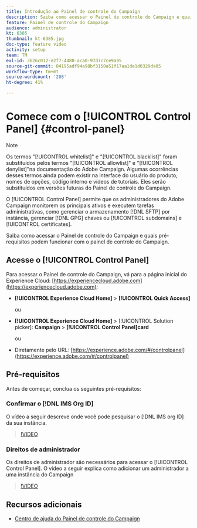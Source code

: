 ```yaml
---
title: Introdução ao Painel de controle do Campaign
description: Saiba como acessar o Painel de controle do Campaign e quais pré-requisitos podem funcionar com o painel de controle do Campaign.
feature: Painel de controle do Campaign
audience: administrator
kt: 6385
thumbnail: kt-6385.jpg
doc-type: feature video
activity: setup
team: TM
exl-id: 3626c012-e2f7-4480-aca0-97d7c7ce9a95
source-git-commit: 84195adf94a98bf3150a51f17aa1de1d0329da05
workflow-type: tm+mt
source-wordcount: '208'
ht-degree: 41%

---
```


# Comece com o [!UICONTROL Control Panel] {#control-panel}

>[!NOTE]
>
>Os termos &quot;[!UICONTROL whitelist]&quot; e &quot;[!UICONTROL blacklist]&quot; foram substituídos pelos termos &quot;[!UICONTROL allowlist]&quot; e &quot;[!UICONTROL denylist]&quot;na documentação do Adobe Campaign. Algumas ocorrências desses termos ainda podem existir na interface do usuário do produto, nomes de opções, código interno e vídeos de tutoriais. Eles serão substituídos em versões futuras do Painel de controle do Campaign.

O [!UICONTROL Control Panel] permite que os administradores do Adobe Campaign monitorem os principais ativos e executem tarefas administrativas, como gerenciar o armazenamento [!DNL SFTP] por instância, gerenciar [!DNL GPG] chaves ou [!UICONTROL subdomains] e [!UICONTROL certificates].

Saiba como acessar o Painel de controle do Campaign e quais pré-requisitos podem funcionar com o painel de controle do Campaign.

## Acesse o [!UICONTROL Control Panel]

Para acessar o Painel de controle do Campaign, vá para a página inicial do Experience Cloud: [https://experiencecloud.adobe.com](https://experiencecloud.adobe.com):

* **[!UICONTROL Experience Cloud Home]** > **[!UICONTROL Quick Access]**

   ou
* **[!UICONTROL Experience Cloud Home]**  > [!UICONTROL Solution picker]: **Campaign** > **[!UICONTROL Control Panel]card**

   ou

* Diretamente pelo URL: [https://experience.adobe.com/#/controlpanel](https://experience.adobe.com/#/controlpanel)

## Pré-requisitos

Antes de começar, conclua os seguintes pré-requisitos:

### Confirmar o [!DNL IMS Org ID]

O vídeo a seguir descreve onde você pode pesquisar o [!DNL IMS org ID] da sua instância.

>[!VIDEO](https://video.tv.adobe.com/v/27183?quality=12)

### Direitos de administrador

Os direitos de administrador são necessários para acessar o [!UICONTROL Control Panel].
O vídeo a seguir explica como adicionar um administrador a uma instância do Campaign

>[!VIDEO](https://video.tv.adobe.com/v/27147?quality=12)

## Recursos adicionais

* [Centro de ajuda do Painel de controle do Campaign](https://experienceleague.adobe.com/docs/control-panel/using/control-panel-home.html?lang=pt-BR)
